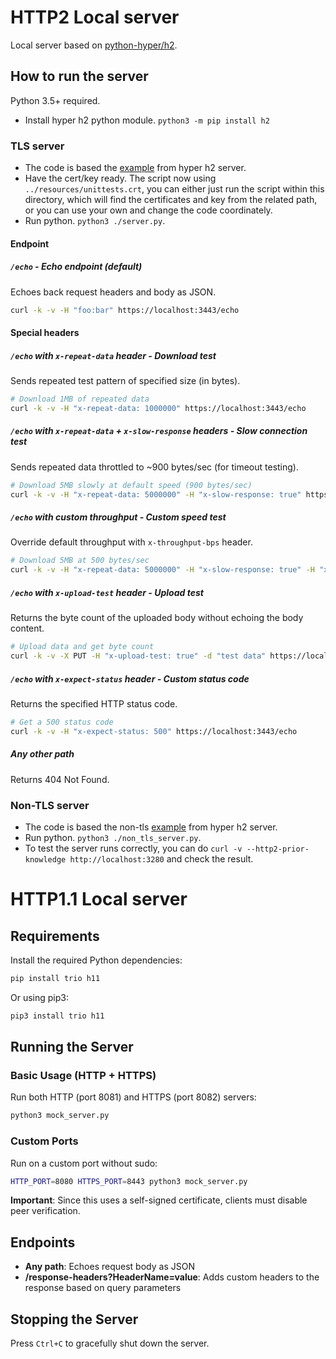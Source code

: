 # HTTP2 Local server

Local server based on [python-hyper/h2](https://github.com/python-hyper/h2).

## How to run the server

Python 3.5+ required.

* Install hyper h2 python module. `python3 -m pip install h2`

### TLS server

* The code is based the [example](https://github.com/python-hyper/h2/blob/master/examples/asyncio/asyncio-server.py) from hyper h2 server.
* Have the cert/key ready. The script now using `../resources/unittests.crt`, you can either just run the script within this directory, which will find the certificates and key from the related path, or you can use your own and change the code coordinately.
* Run python. `python3 ./server.py`.

#### Endpoint

##### `/echo` - Echo endpoint (default)

Echoes back request headers and body as JSON.

```bash
curl -k -v -H "foo:bar" https://localhost:3443/echo
```
#### Special headers

##### `/echo` with `x-repeat-data` header - Download test

Sends repeated test pattern of specified size (in bytes).

```bash
# Download 1MB of repeated data
curl -k -v -H "x-repeat-data: 1000000" https://localhost:3443/echo
```

##### `/echo` with `x-repeat-data` + `x-slow-response` headers - Slow connection test

Sends repeated data throttled to ~900 bytes/sec (for timeout testing).

```bash
# Download 5MB slowly at default speed (900 bytes/sec)
curl -k -v -H "x-repeat-data: 5000000" -H "x-slow-response: true" https://localhost:3443/echo
```

##### `/echo` with custom throughput - Custom speed test

Override default throughput with `x-throughput-bps` header.

```bash
# Download 5MB at 500 bytes/sec
curl -k -v -H "x-repeat-data: 5000000" -H "x-slow-response: true" -H "x-throughput-bps: 500" https://localhost:3443/echo
```

##### `/echo` with `x-upload-test` header - Upload test

Returns the byte count of the uploaded body without echoing the body content.

```bash
# Upload data and get byte count
curl -k -v -X PUT -H "x-upload-test: true" -d "test data" https://localhost:3443/echo
```

##### `/echo` with `x-expect-status` header - Custom status code

Returns the specified HTTP status code.

```bash
# Get a 500 status code
curl -k -v -H "x-expect-status: 500" https://localhost:3443/echo
```

##### Any other path

Returns 404 Not Found.

### Non-TLS server

- The code is based the non-tls [example](http://python-hyper.org/projects/h2/en/stable/basic-usage.html) from hyper h2 server.
- Run python. `python3 ./non_tls_server.py`.
- To test the server runs correctly, you can do `curl -v --http2-prior-knowledge http://localhost:3280` and check the result.

# HTTP1.1 Local server

## Requirements

Install the required Python dependencies:

```bash
pip install trio h11
```

Or using pip3:

```bash
pip3 install trio h11
```

## Running the Server

### Basic Usage (HTTP + HTTPS)

Run both HTTP (port 8081) and HTTPS (port 8082) servers:

```bash
python3 mock_server.py
```

### Custom Ports

Run on a custom port without sudo:

```bash
HTTP_PORT=8080 HTTPS_PORT=8443 python3 mock_server.py
```

**Important**: Since this uses a self-signed certificate, clients must disable peer verification.

## Endpoints

- **Any path**: Echoes request body as JSON
- **/response-headers?HeaderName=value**: Adds custom headers to the response based on query parameters

## Stopping the Server

Press `Ctrl+C` to gracefully shut down the server.
